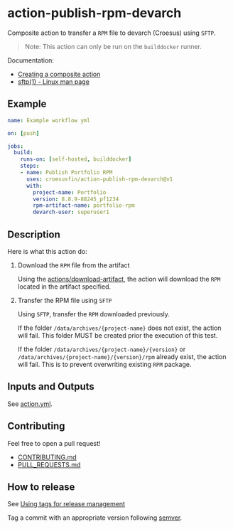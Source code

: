 # action-publish-rpm-devarch

Composite action to transfer a `RPM` file to devarch (Croesus) using `SFTP`.

> Note: This action can only be run on the `builddocker` runner.

Documentation:

- [Creating a composite action](https://docs.github.com/en/actions/creating-actions/creating-a-composite-action)
- [sftp(1) - Linux man page](https://linux.die.net/man/1/sftp)

## Example

```yaml
name: Example workflow yml

on: [push]

jobs:
  build:
    runs-on: [self-hosted, builddocker] 
    steps:
    - name: Publish Portfolio RPM
      uses: croesusfin/action-publish-rpm-devarch@v1
      with:
        project-name: Portfolio
        version: 8.8.9-88245_pf1234
        rpm-artifact-name: portfolio-rpm
        devarch-user: superuser1
```

## Description

Here is what this action do:

1. Download the `RPM` file from the artifact

   Using the [actions/download-artifact](https://github.com/actions/download-artifact), the action will download the `RPM` located in the artifact specified.

2. Transfer the RPM file using `SFTP`

   Using `SFTP`, transfer the `RPM` downloaded previously.

   If the folder `/data/archives/{project-name}` does not exist, the action will fail. This folder MUST be created prior the execution of this test.

   If the folder `/data/archives/{project-name}/{version}` or `/data/archives/{project-name}/{version}/rpm` already exist, the action will fail. This is to prevent overwriting existing `RPM` package.

## Inputs and Outputs

See [action.yml](./action.yaml).

## Contributing

Feel free to open a pull request!

- [CONTRIBUTING.md](./CONTRIBUTING.md)
- [PULL_REQUESTS.md](./PULL_REQUESTS.md)

## How to release

See [Using tags for release management](https://docs.github.com/en/actions/creating-actions/about-custom-actions#using-tags-for-release-management)

Tag a commit with an appropriate version following [semver](https://semver.org/).
